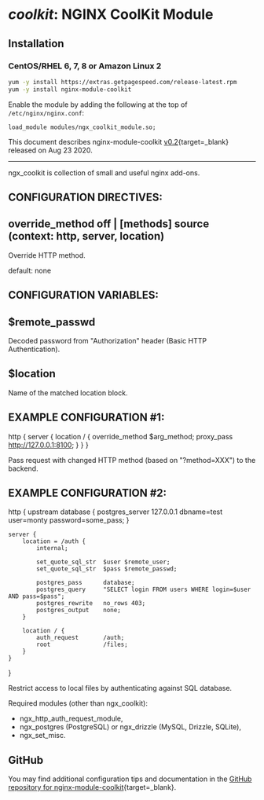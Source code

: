 # _coolkit_: NGINX CoolKit Module


## Installation

### CentOS/RHEL 6, 7, 8 or Amazon Linux 2

```bash
yum -y install https://extras.getpagespeed.com/release-latest.rpm
yum -y install nginx-module-coolkit
```

Enable the module by adding the following at the top of `/etc/nginx/nginx.conf`:

```nginx
load_module modules/ngx_coolkit_module.so;
```


This document describes nginx-module-coolkit [v0.2](https://github.com/dvershinin/ngx_coolkit/releases/tag/0.2){target=_blank} 
released on Aug 23 2020.
    
<hr />
ngx_coolkit is collection of small and useful nginx add-ons.


## CONFIGURATION DIRECTIVES:

  override_method off | [methods] source (context: http, server, location)
  ------------------------------------------------------------------------
  Override HTTP method.

  default: none


## CONFIGURATION VARIABLES:

  $remote_passwd
  -----------------
  Decoded password from "Authorization" header (Basic HTTP Authentication).


  $location
  ---------
  Name of the matched location block.


## EXAMPLE CONFIGURATION #1:
http {
    server {
        location / {
            override_method  $arg_method;
            proxy_pass       http://127.0.0.1:8100;
        }
    }
}

Pass request with changed HTTP method (based on "?method=XXX") to the backend.


## EXAMPLE CONFIGURATION #2:
http {
    upstream database {
        postgres_server        127.0.0.1 dbname=test
                               user=monty password=some_pass;
    }

    server {
        location = /auth {
            internal;

            set_quote_sql_str  $user $remote_user;
            set_quote_sql_str  $pass $remote_passwd;

            postgres_pass      database;
            postgres_query     "SELECT login FROM users WHERE login=$user AND pass=$pass";
            postgres_rewrite   no_rows 403;
            postgres_output    none;
        }

        location / {
            auth_request       /auth;
            root               /files;
        }
    }
}

Restrict access to local files by authenticating against SQL database.

Required modules (other than ngx_coolkit):
- ngx_http_auth_request_module,
- ngx_postgres (PostgreSQL) or ngx_drizzle (MySQL, Drizzle, SQLite),
- ngx_set_misc.

## GitHub

You may find additional configuration tips and documentation in the [GitHub repository for 
nginx-module-coolkit](https://github.com/dvershinin/ngx_coolkit){target=_blank}.